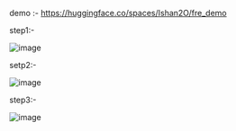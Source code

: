 demo :-  https://huggingface.co/spaces/Ishan2O/fre_demo


step1:-

![image](https://github.com/user-attachments/assets/3ecfdf21-0a41-48d9-91d5-96a781acb551)










setp2:-


![image](https://github.com/user-attachments/assets/5abf70fb-47de-46e5-a0cf-67f49c714dd8)












step3:-


![image](https://github.com/user-attachments/assets/4fb9a44f-5b5e-43cf-b5be-2014a7d6a3f1)

